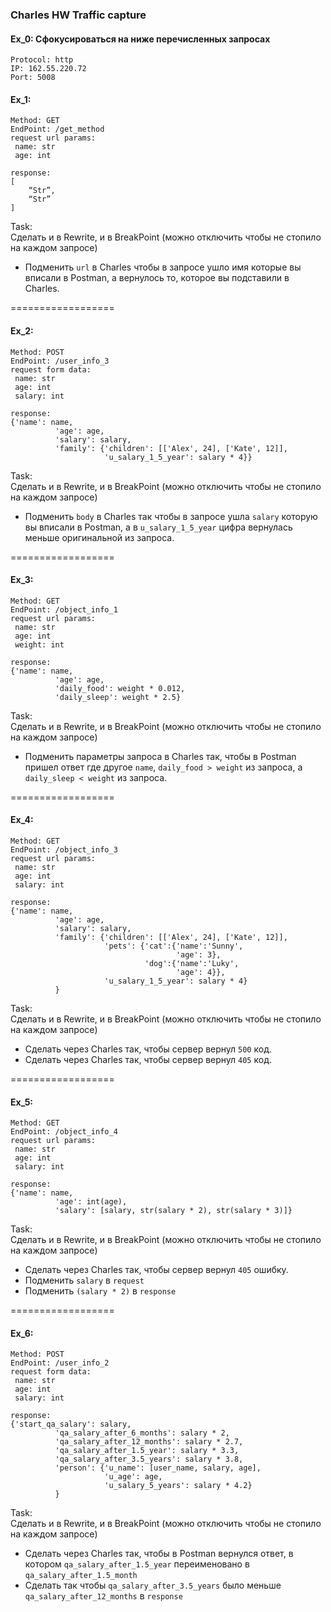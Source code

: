 ### Charles HW Traffic capture

#### Ex_0: Сфокусироваться на ниже перечисленных запросах

```
Protocol: http
IP: 162.55.220.72
Port: 5008
```

#### Ex_1: 

```
Method: GET
EndPoint: /get_method
request url params: 
 name: str
 age: int

response: 
[
    “Str”,
    “Str”
]
```

Task:  
Сделать и в Rewrite, и в BreakPoint (можно отключить чтобы не стопило на каждом запросе)  
- Подменить `url` в Charles чтобы в запросе ушло имя которые вы вписали в Postman, а вернулось то, которое вы подставили в Charles.

==================

#### Ex_2:

```
Method: POST
EndPoint: /user_info_3
request form data: 
 name: str
 age: int
 salary: int

response: 
{'name': name,
          'age': age,
          'salary': salary,
          'family': {'children': [['Alex', 24], ['Kate', 12]],
                     'u_salary_1_5_year': salary * 4}}
```

Task:  
Сделать и в Rewrite, и в BreakPoint (можно отключить чтобы не стопило на каждом запросе)  
- Подменить `body` в Charles так чтобы в запросе ушла `salary` которую вы вписали в Postman, а в `u_salary_1_5_year` цифра вернулась меньше оригинальной из запроса.

==================

#### Ex_3:

```
Method: GET
EndPoint: /object_info_1
request url params: 
 name: str
 age: int
 weight: int

response: 
{'name': name,
          'age': age,
          'daily_food': weight * 0.012,
          'daily_sleep': weight * 2.5}
```

Task:  
Сделать и в Rewrite, и в BreakPoint (можно отключить чтобы не стопило на каждом запросе)  
- Подменить параметры запроса в Charles так, чтобы в Postman пришел ответ где другое `name`, `daily_food > weight` из запроса, а `daily_sleep < weight` из запроса.

==================

#### Ex_4:

```
Method: GET
EndPoint: /object_info_3
request url params: 
 name: str
 age: int
 salary: int

response: 
{'name': name,
          'age': age,
          'salary': salary,
          'family': {'children': [['Alex', 24], ['Kate', 12]],
                     'pets': {'cat':{'name':'Sunny',
                                     'age': 3},
                              'dog':{'name':'Luky',
                                     'age': 4}},
                     'u_salary_1_5_year': salary * 4}
          }
```

Task:  
Сделать и в Rewrite, и в BreakPoint (можно отключить чтобы не стопило на каждом запросе)  
- Сделать через Charles так, чтобы сервер вернул `500` код.  
- Сделать через Charles так, чтобы сервер вернул `405` код.

==================

#### Ex_5:

```
Method: GET
EndPoint: /object_info_4
request url params: 
 name: str
 age: int
 salary: int

response: 
{'name': name,
          'age': int(age),
          'salary': [salary, str(salary * 2), str(salary * 3)]}
```

Task:  
Сделать и в Rewrite, и в BreakPoint (можно отключить чтобы не стопило на каждом запросе)  
- Сделать через Charles так, чтобы сервер вернул `405` ошибку.
- Подменить `salary` в `request`
- Подменить `(salary * 2)` в `response`

==================

#### Ex_6:

```
Method: POST
EndPoint: /user_info_2
request form data: 
 name: str
 age: int
 salary: int

response: 
{'start_qa_salary': salary,
          'qa_salary_after_6_months': salary * 2,
          'qa_salary_after_12_months': salary * 2.7,
          'qa_salary_after_1.5_year': salary * 3.3,
          'qa_salary_after_3.5_years': salary * 3.8,
          'person': {'u_name': [user_name, salary, age],
                     'u_age': age,
                     'u_salary_5_years': salary * 4.2}
          }
```

Task:  
Сделать и в Rewrite, и в BreakPoint (можно отключить чтобы не стопило на каждом запросе)  
- Сделать через Charles так, чтобы в Postman вернулся ответ, в котором `qa_salary_after_1.5_year` переименовано в `qa_salary_after_1.5_month`
- Сделать так чтобы `qa_salary_after_3.5_years` было меньше `qa_salary_after_12_months` в `response`
